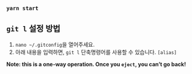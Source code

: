 ### `yarn start`
## `git l` 설정 방법

1) `nano ~/.gitconfig`을 열어주세요.
2) 아래 내용을 입력하면, `git l` 단축명령어를 사용할 수 있습니다.
`[alias]`


**Note: this is a one-way operation. Once you `eject`, you can’t go back!**
